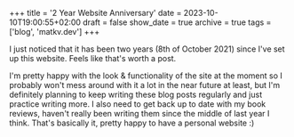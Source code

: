 +++
title = '2 Year Website Anniversary'
date = 2023-10-10T19:00:55+02:00
draft = false
show_date = true
archive = true
tags = ['blog', 'matkv.dev']
+++

I just noticed that it has been two years (8th of October 2021) since I've set up this website. Feels like that's worth a post. 

<!--more-->

I'm pretty happy with the look & functionality of the site at the moment so I probably won't mess around with it a lot in the near future at least, but I'm definitely planning to keep writing these blog posts regularly and just practice writing more. I also need to get back up to date with my book reviews, haven't really been writing them since the middle of last year I think. That's basically it, pretty happy to have a personal website :)

